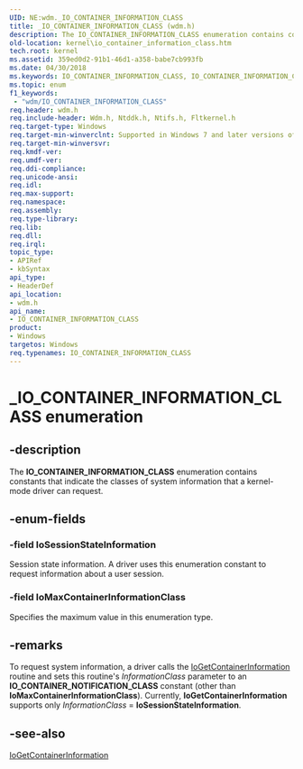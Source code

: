 ```yaml
---
UID: NE:wdm._IO_CONTAINER_INFORMATION_CLASS
title: _IO_CONTAINER_INFORMATION_CLASS (wdm.h)
description: The IO_CONTAINER_INFORMATION_CLASS enumeration contains constants that indicate the classes of system information that a kernel-mode driver can request.
old-location: kernel\io_container_information_class.htm
tech.root: kernel
ms.assetid: 359ed0d2-91b1-46d1-a358-babe7cb993fb
ms.date: 04/30/2018
ms.keywords: IO_CONTAINER_INFORMATION_CLASS, IO_CONTAINER_INFORMATION_CLASS enumeration [Kernel-Mode Driver Architecture], IoMaxContainerInformationClass, IoSessionStateInformation, _IO_CONTAINER_INFORMATION_CLASS, kernel.io_container_information_class, sysenum_f1533e86-b529-4ef0-b603-e57f4863b740.xml, wdm/IO_CONTAINER_INFORMATION_CLASS, wdm/IoMaxContainerInformationClass, wdm/IoSessionStateInformation
ms.topic: enum
f1_keywords:
 - "wdm/IO_CONTAINER_INFORMATION_CLASS"
req.header: wdm.h
req.include-header: Wdm.h, Ntddk.h, Ntifs.h, Fltkernel.h
req.target-type: Windows
req.target-min-winverclnt: Supported in Windows 7 and later versions of the Windows operating system.
req.target-min-winversvr: 
req.kmdf-ver: 
req.umdf-ver: 
req.ddi-compliance: 
req.unicode-ansi: 
req.idl: 
req.max-support: 
req.namespace: 
req.assembly: 
req.type-library: 
req.lib: 
req.dll: 
req.irql: 
topic_type:
- APIRef
- kbSyntax
api_type:
- HeaderDef
api_location:
- wdm.h
api_name:
- IO_CONTAINER_INFORMATION_CLASS
product:
- Windows
targetos: Windows
req.typenames: IO_CONTAINER_INFORMATION_CLASS
---
```


# _IO_CONTAINER_INFORMATION_CLASS enumeration


## -description


The <b>IO_CONTAINER_INFORMATION_CLASS</b> enumeration contains constants that indicate the classes of system information that a kernel-mode driver can request.


## -enum-fields




### -field IoSessionStateInformation

Session state information. A driver uses this enumeration constant to request information about a user session. 


### -field IoMaxContainerInformationClass

Specifies the maximum value in this enumeration type. 


## -remarks



To request system information, a driver calls the <a href="https://docs.microsoft.com/windows-hardware/drivers/ddi/content/wdm/nf-wdm-iogetcontainerinformation">IoGetContainerInformation</a> routine and sets this routine's <i>InformationClass</i> parameter to an <b>IO_CONTAINER_NOTIFICATION_CLASS</b> constant (other than <b>IoMaxContainerInformationClass</b>). Currently, <b>IoGetContainerInformation</b> supports only <i>InformationClass</i> = <b>IoSessionStateInformation</b>. 




## -see-also




<a href="https://docs.microsoft.com/windows-hardware/drivers/ddi/content/wdm/nf-wdm-iogetcontainerinformation">IoGetContainerInformation</a>
 

 

